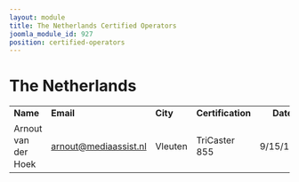 ```yaml
---
layout: module
title: The Netherlands Certified Operators
joomla_module_id: 927
position: certified-operators
---
```

<h1>The Netherlands</h1>
<table style="width: 100%; line-height: 16pt;" border="0">
    <tbody>
        <tr>
            <td style="width: 24%;"><strong>Name</strong></td>
            <td style="width: 29%;"><strong>Email</strong></td>
            <td style="width: 18%;"><strong>City</strong></td>
            <td style="width: 27%;"><strong>Certification</strong></td>
            <td style="width: 2%; text-align: right;"><strong>Date&nbsp;</strong></td>
        </tr>
        <tr>
            <td>Arnout van der Hoek</td>
            <td><a href="mailto: arnout@mediaassist.nl">arnout@mediaassist.nl</a></td>
            <td>Vleuten</td>
            <td>TriCaster 855</td>
            <td style="text-align: right;">9/15/13</td>
        </tr>
    </tbody>
</table>
<br>

